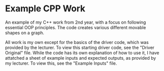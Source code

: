# Example CPP Work
An example of my C++ work from 2nd year, with a focus on following essential OOP principles. The code creates various different movable shapes on a graph.

All work is my own except for the basics of the driver code, which was provided by the lecturer. To view this starting driver code, see the "Driver Original" file.
While the code has its own explanation of how to use it, I have attatched a sheet of example inputs and expected outputs, as provided by my lecturer.
To view this, see the "Example Inputs" file.
